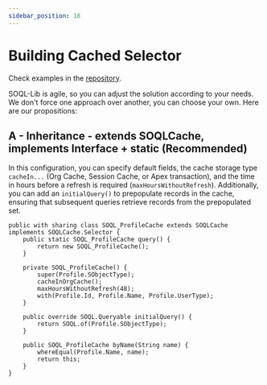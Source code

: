 ```yaml
---
sidebar_position: 18
---
```


# Building Cached Selector

Check examples in the [repository](https://github.com/beyond-the-cloud-dev/soql-lib/tree/main/force-app/main/default/classes/examples/cached-selectors).


SOQL-Lib is agile, so you can adjust the solution according to your needs.
We don't force one approach over another, you can choose your own. Here are our propositions:

## A - Inheritance - extends SOQLCache, implements Interface + static (Recommended)

In this configuration, you can specify default fields, the cache storage type `cacheIn...` (Org Cache, Session Cache, or Apex transaction), and the time in hours before a refresh is required (`maxHoursWithoutRefresh`). Additionally, you can add an `initialQuery()` to prepopulate records in the cache, ensuring that subsequent queries retrieve records from the prepopulated set.

```apex
public with sharing class SOQL_ProfileCache extends SOQLCache implements SOQLCache.Selector {
    public static SOQL_ProfileCache query() {
        return new SOQL_ProfileCache();
    }

    private SOQL_ProfileCache() {
        super(Profile.SObjectType);
        cacheInOrgCache();
        maxHoursWithoutRefresh(48);
        with(Profile.Id, Profile.Name, Profile.UserType);
    }

    public override SOQL.Queryable initialQuery() {
        return SOQL.of(Profile.SObjectType);
    }

    public SOQL_ProfileCache byName(String name) {
        whereEqual(Profile.Name, name);
        return this;
    }
}
```
